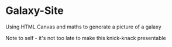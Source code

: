 # Galaxy-Site
Using HTML Canvas and maths to generate a picture of a galaxy

Note to self - it's not too late to make this knick-knack presentable
